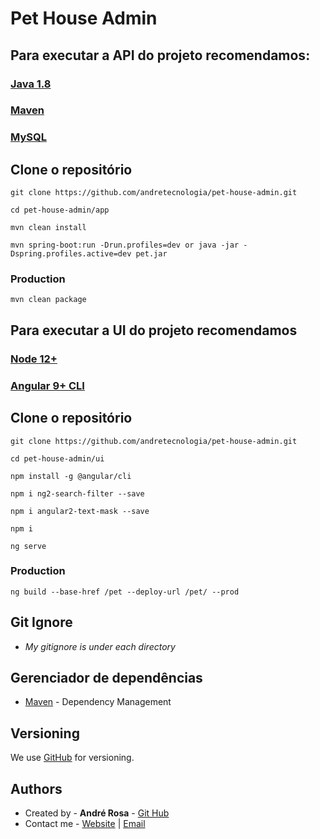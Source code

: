 # Pet House Admin

## Para executar a API do projeto recomendamos:

### [Java 1.8](http://www.oracle.com)

### [Maven](https://maven.apache.org/)

### [MySQL](https://maven.apache.org/)

## Clone o repositório

```
git clone https://github.com/andretecnologia/pet-house-admin.git
```

```
cd pet-house-admin/app
```

```
mvn clean install
```

```
mvn spring-boot:run -Drun.profiles=dev or java -jar -Dspring.profiles.active=dev pet.jar
```

### Production

```
mvn clean package
```

## Para executar a UI do projeto recomendamos

### [Node 12+](https://nodejs.org/pt-br/download/)

### [Angular 9+ CLI ](https://cli.angular.io/)


## Clone o repositório

```
git clone https://github.com/andretecnologia/pet-house-admin.git
```

```
cd pet-house-admin/ui
```

```
npm install -g @angular/cli
```

```
npm i ng2-search-filter --save
```

```
npm i angular2-text-mask --save
```

```
npm i
```

```
ng serve
```

### Production

```
ng build --base-href /pet --deploy-url /pet/ --prod
```

## Git Ignore

* _My gitignore is under each directory_

## Gerenciador de dependências

* [Maven](https://maven.apache.org/) - Dependency Management

## Versioning

We use [GitHub](http://github.com) for versioning.

## Authors

* Created by - **André Rosa** - [Git Hub](https://github.com/andretecnologia)
* Contact me -  [Website](http://andretecnologia.com.br) | [Email](enegocios.andre@gmail.com)




